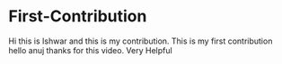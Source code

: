 # First-Contribution
Hi this is Ishwar and this is my contribution.
This is my first contribution
hello anuj thanks for this video. Very Helpful
